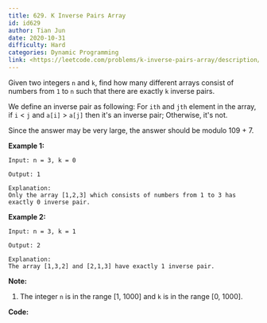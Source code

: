 ```yaml
---
title: 629. K Inverse Pairs Array
id: id629
author: Tian Jun
date: 2020-10-31
difficulty: Hard
categories: Dynamic Programming
link: <https://leetcode.com/problems/k-inverse-pairs-array/description/>
---
```


Given two integers `n` and `k`, find how many different arrays consist of
numbers from `1` to `n` such that there are exactly `k` inverse pairs.

We define an inverse pair as following: For `ith` and `jth` element in the
array, if `i` < `j` and `a[i]` > `a[j]` then it's an inverse pair; Otherwise,
it's not.

Since the answer may be very large, the answer should be modulo 109 \+ 7.

**Example 1:**
            
	Input: n = 3, k = 0    
	Output: 1    
	Explanation:     Only the array [1,2,3] which consists of numbers from 1 to 3 has exactly 0 inverse pair.    



**Example 2:**
            
	Input: n = 3, k = 1    
	Output: 2    
	Explanation:     The array [1,3,2] and [2,1,3] have exactly 1 inverse pair.    



**Note:**

  1. The integer `n` is in the range [1, 1000] and `k` is in the range [0, 1000].




**Code:**
